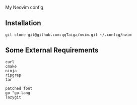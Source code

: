My Neovim config

## Installation
    git clone git@github.com:qqTaiga/nvim.git ~/.config/nvim

## Some External Requirements
    curl
    cmake
    ninja
    ripgrep
    tar

    patched font
    go "go-lang
    lazygit
